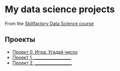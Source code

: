 # My data science projects
From the [Skillfactory Data Science course](https://skillfactory.ru/learning/data-scientist)

## Проекты

* [Проект 0. Игра: Угадай число](https://github.com/MishaCh1981/Misha_D_S/blob/main/project_0)
* [Проект 1. __________________](____________________)
* [Проект 2. __________________](____________________)